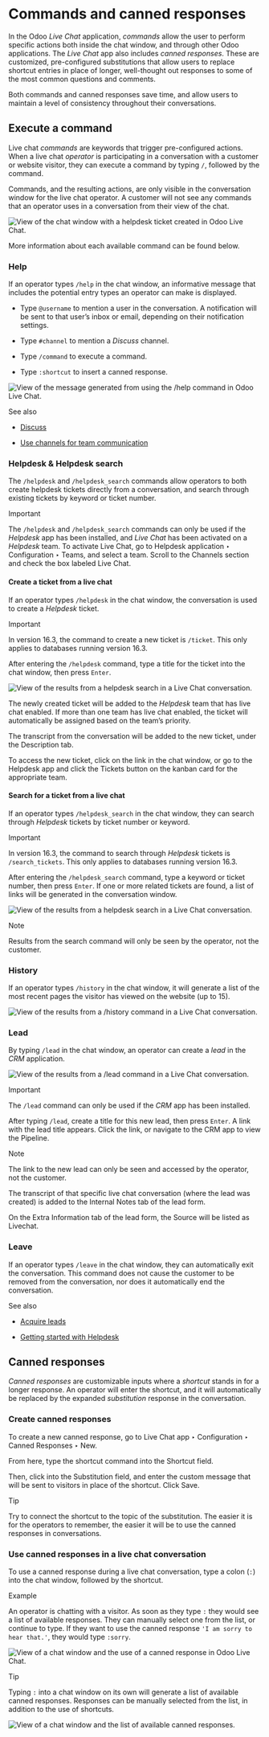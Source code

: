 # Commands and canned responses

In the Odoo _Live Chat_ application, _commands_ allow the user to perform
specific actions both inside the chat window, and through other Odoo
applications. The _Live Chat_ app also includes _canned responses_. These are
customized, pre-configured substitutions that allow users to replace shortcut
entries in place of longer, well-thought out responses to some of the most
common questions and comments.

Both commands and canned responses save time, and allow users to maintain a
level of consistency throughout their conversations.

## Execute a command

Live chat _commands_ are keywords that trigger pre-configured actions. When a
live chat _operator_ is participating in a conversation with a customer or
website visitor, they can execute a command by typing `/`, followed by the
command.

Commands, and the resulting actions, are only visible in the conversation
window for the live chat operator. A customer will not see any commands that
an operator uses in a conversation from their view of the chat.

![View of the chat window with a helpdesk ticket created in Odoo Live
Chat.](../../../_images/responses-ticket-link.png)

More information about each available command can be found below.

### Help

If an operator types `/help` in the chat window, an informative message that
includes the potential entry types an operator can make is displayed.

  * Type `@username` to mention a user in the conversation. A notification will be sent to that user’s inbox or email, depending on their notification settings.

  * Type `#channel` to mention a _Discuss_ channel.

  * Type `/command` to execute a command.

  * Type `:shortcut` to insert a canned response.

![View of the message generated from using the /help command in Odoo Live
Chat.](../../../_images/responses-help.png)

See also

  * [Discuss](../../productivity/discuss.html)

  * [Use channels for team communication](../../productivity/discuss/team_communication.html)

### Helpdesk & Helpdesk search

The `/helpdesk` and `/helpdesk_search` commands allow operators to both create
helpdesk tickets directly from a conversation, and search through existing
tickets by keyword or ticket number.

Important

The `/helpdesk` and `/helpdesk_search` commands can only be used if the
_Helpdesk_ app has been installed, and _Live Chat_ has been activated on a
_Helpdesk_ team. To activate Live Chat, go to Helpdesk application ‣
Configuration ‣ Teams, and select a team. Scroll to the Channels section and
check the box labeled Live Chat.

#### Create a ticket from a live chat

If an operator types `/helpdesk` in the chat window, the conversation is used
to create a _Helpdesk_ ticket.

Important

In version 16.3, the command to create a new ticket is `/ticket`. This only
applies to databases running version 16.3.

After entering the `/helpdesk` command, type a title for the ticket into the
chat window, then press `Enter`.

![View of the results from a helpdesk search in a Live Chat
conversation.](../../../_images/helpdesk.png)

The newly created ticket will be added to the _Helpdesk_ team that has live
chat enabled. If more than one team has live chat enabled, the ticket will
automatically be assigned based on the team’s priority.

The transcript from the conversation will be added to the new ticket, under
the Description tab.

To access the new ticket, click on the link in the chat window, or go to the
Helpdesk app and click the Tickets button on the kanban card for the
appropriate team.

#### Search for a ticket from a live chat

If an operator types `/helpdesk_search` in the chat window, they can search
through _Helpdesk_ tickets by ticket number or keyword.

Important

In version 16.3, the command to search through _Helpdesk_ tickets is
`/search_tickets`. This only applies to databases running version 16.3.

After entering the `/helpdesk_search` command, type a keyword or ticket
number, then press `Enter`. If one or more related tickets are found, a list
of links will be generated in the conversation window.

![View of the results from a helpdesk search in a Live Chat
conversation.](../../../_images/helpdesk-search.png)

Note

Results from the search command will only be seen by the operator, not the
customer.

### History

If an operator types `/history` in the chat window, it will generate a list of
the most recent pages the visitor has viewed on the website (up to 15).

![View of the results from a /history command in a Live Chat
conversation.](../../../_images/responses-history.png)

### Lead

By typing `/lead` in the chat window, an operator can create a _lead_ in the
_CRM_ application.

![View of the results from a /lead command in a Live Chat
conversation.](../../../_images/responses-lead.png)

Important

The `/lead` command can only be used if the _CRM_ app has been installed.

After typing `/lead`, create a title for this new lead, then press `Enter`. A
link with the lead title appears. Click the link, or navigate to the CRM app
to view the Pipeline.

Note

The link to the new lead can only be seen and accessed by the operator, not
the customer.

The transcript of that specific live chat conversation (where the lead was
created) is added to the Internal Notes tab of the lead form.

On the Extra Information tab of the lead form, the Source will be listed as
Livechat.

### Leave

If an operator types `/leave` in the chat window, they can automatically exit
the conversation. This command does not cause the customer to be removed from
the conversation, nor does it automatically end the conversation.

See also

  * [Acquire leads](../../sales/crm/acquire_leads.html)

  * [Getting started with Helpdesk](../../services/helpdesk/overview/getting_started.html)

## Canned responses

_Canned responses_ are customizable inputs where a _shortcut_ stands in for a
longer response. An operator will enter the shortcut, and it will
automatically be replaced by the expanded _substitution_ response in the
conversation.

### Create canned responses

To create a new canned response, go to Live Chat app ‣ Configuration ‣ Canned
Responses ‣ New.

From here, type the shortcut command into the Shortcut field.

Then, click into the Substitution field, and enter the custom message that
will be sent to visitors in place of the shortcut. Click Save.

Tip

Try to connect the shortcut to the topic of the substitution. The easier it is
for the operators to remember, the easier it will be to use the canned
responses in conversations.

### Use canned responses in a live chat conversation

To use a canned response during a live chat conversation, type a colon (`:`)
into the chat window, followed by the shortcut.

Example

An operator is chatting with a visitor. As soon as they type `:` they would
see a list of available responses. They can manually select one from the list,
or continue to type. If they want to use the canned response `'I am sorry to
hear that.'`, they would type `:sorry`.

![View of a chat window and the use of a canned response in Odoo Live
Chat.](../../../_images/canned-responses.png)

Tip

Typing `:` into a chat window on its own will generate a list of available
canned responses. Responses can be manually selected from the list, in
addition to the use of shortcuts.

![View of a chat window and the list of available canned
responses.](../../../_images/response-list.png)

